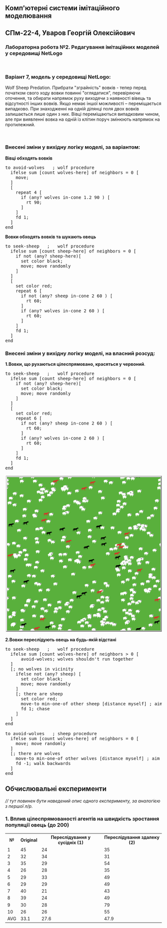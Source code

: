 ## Комп'ютерні системи імітаційного моделювання
## СПм-22-4, **Уваров Георгій Олексійович**
### Лабораторна робота №**2**. Редагування імітаційних моделей у середовищі NetLogo

<br>

### Варіант 7, модель у середовищі NetLogo:
Wolf Sheep Predation. Прибрати "зграйність" вовків - тепер перед початком свого ходу вовки повинні "оглядатися", перевіряючи оточення, та обирати напрямок руху виходячи з наявності вівець та відсутності інших вовків. Якщо немає іншої можливості – переміщається випадково. При знаходженні на одній ділянці поля двох вовків залишається лише один з них. Вівці переміщаються випадковим чином, але при виявленні вовка на одній із клітин поруч змінюють напрямок на протилежний.

<br>

### Внесені зміни у вихідну логіку моделі, за варіантом:

**Вівці обходять вовків**

<pre>
to avoid-wolves   ; wolf procedure
  ifelse sum [count wolves-here] of neighbors = 0 [
    move;
  ]
  [
    repeat 4 [
      if (any? wolves in-cone 1.2 90 ) [
        rt 90;
      ]
    ]
    fd 1;
  ]
end
</pre>

**Вовки обходять вовків та шукають овець**

<pre>
to seek-sheep   ;   wolf procedure
  ifelse sum [count sheep-here] of neighbors = 0 [
    if not (any? sheep-here)[
      set color black;
      move; move randomly
    ]
  ]
  [
    set color red;
    repeat 6 [
      if not (any? sheep in-cone 2 60 ) [
        rt 60;
      ]
      if (any? wolves in-cone 2 60 ) [
        rt 60;
      ]
    ]
    fd 1;
  ]
end
</pre>

### Внесені зміни у вихідну логіку моделі, на власний розсуд:

**1.Вовки, що рухаються цілеспрямовано, красяться у червоний**.

<pre>
to seek-sheep   ;   wolf procedure
  ifelse sum [count sheep-here] of neighbors = 0 [
    if not (any? sheep-here)[
      set color black;
      move; move randomly
    ]
  ]
  [
    set color red;
    repeat 6 [
      if not (any? sheep in-cone 2 60 ) [
        rt 60;
      ]
      if (any? wolves in-cone 2 60 ) [
        rt 60;
      ]
    ]
    fd 1;
  ]
end
</pre>

![Скріншот моделі в процесі симуляції](red-woolf-screenshot.png)

**2.Вовки переслідують овець на будь-якій відстані**

<pre>
to seek-sheep   ;   wolf procedure
  ifelse sum [count wolves-here] of neighbors > 0 [
      avoid-wolves; wolves shouldn't run together
  ]
  [; no wolves in vicinity
    ifelse not (any? sheep) [
      set color black;
      move; move randomly
    ]
    [; there are sheep
      set color red;
      move-to min-one-of other sheep [distance myself] ; aim at the closest shee
      fd 1; chase
    ]
  ]
end

to avoid-wolves   ; sheep procedure
  ifelse sum [count wolves-here] of neighbors = 0 [
    move; move randomly
  ]
  [; there are wolves
    move-to min-one-of other wolves [distance myself] ; aim at the closest wolf
    fd -1; walk backwards
  ]
end
</pre>

## Обчислювальні експерименти
*// тут повинен бути наведений опис одного експерименту, за аналогією з першої л/р.* 
### 1. Вплив цілеспрямованості агентів на швидкість зростання популяції овець (до 200)

<table>
  <tr><th>№</th><th>Original</th><th>Переслідування у сусідніх (1)</th><th>Переслідування здалеку (2)</th></tr>
  <tr><td>1</td><td>45</td><td>24</td><td>35</td></tr>
  <tr><td>2</td><td>32</td><td>34</td><td>31</td></tr>
  <tr><td>3</td><td>35</td><td>29</td><td>54</td></tr>
  <tr><td>4</td><td>26</td><td>28</td><td>35</td></tr>
  <tr><td>5</td><td>29</td><td>33</td><td>49</td></tr>
  <tr><td>6</td><td>29</td><td>29</td><td>49</td></tr>
  <tr><td>7</td><td>40</td><td>21</td><td>43</td></tr>
  <tr><td>8</td><td>39</td><td>24</td><td>49</td></tr>
  <tr><td>9</td><td>30</td><td>28</td><td>79</td></tr>
  <tr><td>10</td><td>26</td><td>26</td><td>55</td></tr>
  <tr><td>AVG</td><td>33.1</td><td>27.6</td><td>47.9</td></tr>
</table>
